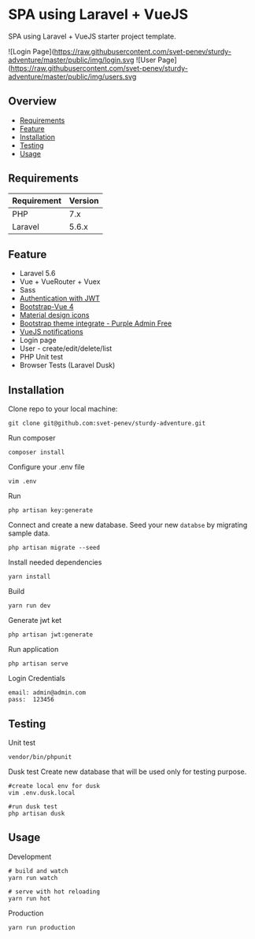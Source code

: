 # SPA using Laravel + VueJS
 SPA using Laravel + VueJS starter project template.
 
![Login Page](https://raw.githubusercontent.com/svet-penev/sturdy-adventure/master/public/img/login.svg
![User Page](https://raw.githubusercontent.com/svet-penev/sturdy-adventure/master/public/img/users.svg

## Overview

  * [Requirements](#requirements)
  * [Feature](#feature)
  * [Installation](#installation)
  * [Testing](#testing)
  * [Usage](#usage)

## Requirements

| Requirement | Version
| :--- | :---
| PHP | 7.x
| Laravel | 5.6.x

## Feature
* Laravel 5.6
* Vue + VueRouter + Vuex
* Sass
* [Authentication with JWT](https://github.com/tymondesigns/jwt-auth/)
* [Bootstrap-Vue 4](https://bootstrap-vue.js.org/)
* [Material design icons](https://materialdesignicons.com/)
* [Bootstrap theme integrate - Purple Admin Free](http://www.bootstrapdash.com/demo/purple-admin-free/index.html)
* [VueJS notifications](https://github.com/euvl/vue-notification/)
* Login page
* User - create/edit/delete/list 
* PHP Unit test
* Browser Tests (Laravel Dusk)

## Installation

Clone repo to your local machine:
```
git clone git@github.com:svet-penev/sturdy-adventure.git
```

Run composer
```
composer install
```

Configure your .env file
```
vim .env
```

Run 
```
php artisan key:generate
```


Connect and create a new database. Seed your new `databse` by migrating sample data.
```
php artisan migrate --seed
```

Install needed dependencies
```
yarn install
```

Build 
```
yarn run dev
```

Generate jwt ket
```
php artisan jwt:generate
```

Run application
```
php artisan serve
```

Login Credentials
```
email: admin@admin.com
pass:  123456
```

## Testing
Unit test
```
vendor/bin/phpunit
```

Dusk test 
Create new database that will be used only for testing purpose.
```
#create local env for dusk
vim .env.dusk.local

#run dusk test
php artisan dusk
```

## Usage
Development
```
# build and watch
yarn run watch

# serve with hot reloading
yarn run hot
```

Production
```
yarn run production
```

